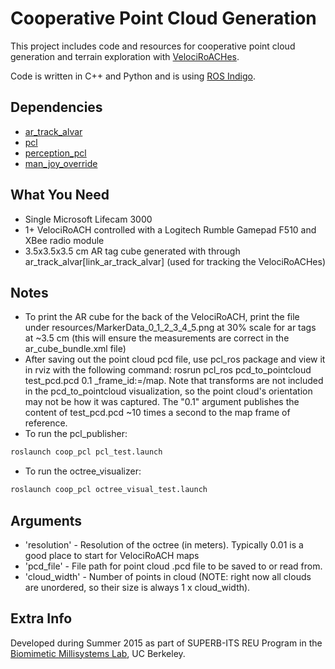 Cooperative Point Cloud Generation
=============

This project includes code and resources for cooperative point cloud generation and terrain exploration with [VelociRoACHes].

Code is written in C++ and Python and is using [ROS Indigo].


Dependencies
-------
* [ar_track_alvar]
* [pcl]
* [perception_pcl]
* [man_joy_override]

What You Need
-------
* Single Microsoft Lifecam 3000
* 1+ VelociRoACH controlled with a Logitech Rumble Gamepad F510 and XBee radio module
* 3.5x3.5x3.5 cm AR tag cube generated with through ar_track_alvar[link_ar_track_alvar] (used for tracking the VelociRoACHes)

Notes
-------
* To print the AR cube for the back of the VelociRoACH, print the file under resources/MarkerData_0_1_2_3_4_5.png at 30% scale for ar tags at ~3.5 cm (this will ensure the measurements are correct in the ar_cube_bundle.xml file)
* After saving out the point cloud pcd file, use pcl_ros package and view it in rviz with the following command: rosrun pcl_ros pcd_to_pointcloud test_pcd.pcd 0.1 _frame_id:=/map. Note that transforms are not included in the pcd_to_pointcloud visualization, so the point cloud's orientation may not be how it was captured. The "0.1" argument publishes the content of test_pcd.pcd ~10 times a second to the map frame of reference. 
* To run the pcl_publisher:
```bash
roslaunch coop_pcl pcl_test.launch
```
* To run the octree_visualizer:
```bash
roslaunch coop_pcl octree_visual_test.launch
```

Arguments
-------
* 'resolution' - Resolution of the octree (in meters). Typically 0.01 is a good place to start for VelociRoACH maps
* 'pcd_file' - File path for point cloud .pcd file to be saved to or read from. 
* 'cloud_width' - Number of points in cloud (NOTE: right now all clouds are unordered, so their size is always 1 x cloud_width).

Extra Info
-------
Developed during Summer 2015 as part of SUPERB-ITS REU Program in the [Biomimetic Millisystems Lab], UC Berkeley. 

[ar_track_alvar]: http://wiki.ros.org/ar_track_alvar
[pcl]: http://wiki.ros.org/pcl
[perception_pcl]: http://wiki.ros.org/perception_pcl
[man_joy_override]: https://github.com/abuchan/man_joy_override
[VelociRoACHes]: http://robotics.eecs.berkeley.edu/~ronf/Ambulation/
[Biomimetic Millisystems Lab]: http://robotics.eecs.berkeley.edu/~ronf/Biomimetics.html
[ROS Indigo]: http://wiki.ros.org/indigo

